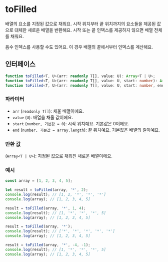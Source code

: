 # toFilled

배열의 요소를 지정된 값으로 채워요. 시작 위치부터 끝 위치까지의 요소들을 제공된 값으로 대체한 새로운 배열을 반환해요. 시작 또는 끝 인덱스를 제공하지 않으면 배열 전체를 채워요.

음수 인덱스를 사용할 수도 있어요. 이 경우 배열의 끝에서부터 인덱스를 계산해요.

## 인터페이스

```typescript
function toFilled<T, U>(arr: readonly T[], value: U): Array<T | U>;
function toFilled<T, U>(arr: readonly T[], value: U, start: number): Array<T | U>;
function toFilled<T, U>(arr: readonly T[], value: U, start: number, end: number): Array<T | U>;
```

### 파라미터

- `arr` (`readonly T[]`): 채울 배열이에요.
- `value` (`U`): 배열을 채울 값이에요.
- `start` (`number, 기본값 = 0`): 시작 위치예요. 기본값은 0이에요.
- `end` (`number, 기본값 = array.length`): 끝 위치예요. 기본값은 배열의 길이예요.

### 반환 값

(`Array<T | U>`): 지정된 값으로 채워진 새로운 배열이에요.

### 예시

```typescript
const array = [1, 2, 3, 4, 5];

let result = toFilled(array, '*', 2);
console.log(result); // [1, 2, '*', '*', '*']
console.log(array); // [1, 2, 3, 4, 5]

result = toFilled(array, '*', 1, 4);
console.log(result); // [1, '*', '*', '*', 5]
console.log(array); // [1, 2, 3, 4, 5]

result = toFilled(array, '*');
console.log(result); // ['*', '*', '*', '*', '*']
console.log(array); // [1, 2, 3, 4, 5]

result = toFilled(array, '*', -4, -1);
console.log(result); // [1, '*', '*', '*', 5]
console.log(array); // [1, 2, 3, 4, 5]
```
